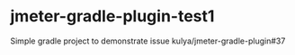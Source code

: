 # jmeter-gradle-plugin-test1
Simple gradle project to demonstrate issue kulya/jmeter-gradle-plugin#37
